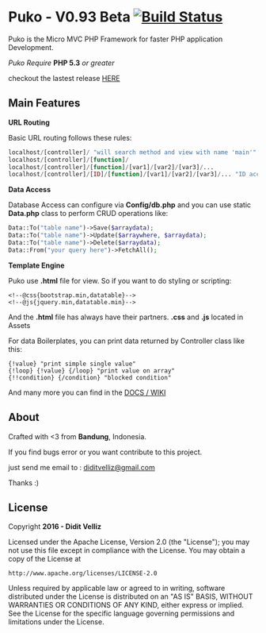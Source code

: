 # Puko - V0.93 Beta [![Build Status](https://travis-ci.org/Velliz/puko.svg?branch=master)](https://travis-ci.org/Velliz/puko)

Puko is the Micro MVC PHP Framework for faster PHP application Development.

*Puko Require* **PHP 5.3** *or greater*

checkout the lastest release [HERE](https://github.com/Velliz/puko/releases) 

## Main Features

**URL Routing**

Basic URL routing follows these rules:
```PHP
localhost/[controller]/ "will search method and view with name 'main'"
localhost/[controller]/[function]/
localhost/[controller]/[function]/[var1]/[var2]/[var3]/...
localhost/[controller]/[ID]/[function]/[var1]/[var2]/[var3]/... "ID accepts [0-9] only"
```
**Data Access**

Database Access can configure via **Config/db.php** and you can use static **Data.php** class to perform CRUD operations like:
```PHP
Data::To("table name")->Save($arraydata);
Data::To("table name")->Update($arraywhere, $arraydata);
Data::To("table name")->Delete($arraydata);
Data::From("your query here")->FetchAll();
```
**Template Engine**

Puko use **.html** file for view. So if you want to do styling or scripting:
```
<!--@css{bootstrap.min,datatable}-->
<!--@js{jquery.min,datatable.min}-->
```
And the **.html** file has always have their partners. **.css** and **.js** located in Assets

For data Boilerplates, you can print data returned by Controller class like this:
```
{!value} "print simple single value"
{!loop} {!value} {/loop} "print value on array"
{!!condition} {/condition} "blocked condition"
```

And many more you can find in the [DOCS / WIKI](https://github.com/Velliz/puko/wiki/Welcome-to-Puko-Docs)

## About

Crafted with <3 from **Bandung**, Indonesia.

If you find bugs error or you want contribute to this project. 

just send me email to : diditvelliz@gmail.com 

Thanks :)

## License

Copyright **2016 - Didit Velliz**

Licensed under the Apache License, Version 2.0 (the "License");
you may not use this file except in compliance with the License.
You may obtain a copy of the License at

    http://www.apache.org/licenses/LICENSE-2.0

Unless required by applicable law or agreed to in writing, software
distributed under the License is distributed on an "AS IS" BASIS,
WITHOUT WARRANTIES OR CONDITIONS OF ANY KIND, either express or implied.
See the License for the specific language governing permissions and
limitations under the License.
